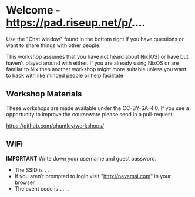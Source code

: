 # Welcome - https://pad.riseup.net/p/....

Use the "Chat window" found in the bottom right if you have questions or want to share things with other people.

This workshop assumes that you have not heard about Nix[OS] or have but haven't played around with either. If you are already using NixOS or are familar to Nix then another workshop might more suitable unless you want to hack with like minded people or help facilitate 

## Workshop Materials

These workshops are made available under the CC-BY-SA-4.0. If you see a opportunity to improve the courseware please send in a pull-request.

https://github.com/ghuntley/workshops/

## WiFi

**IMPORTANT** Write down your username and guest password.

- The SSID is `...`
- If you aren't prompted to login visit "http://neverssl.com" in your browser
- The event code is `....`

